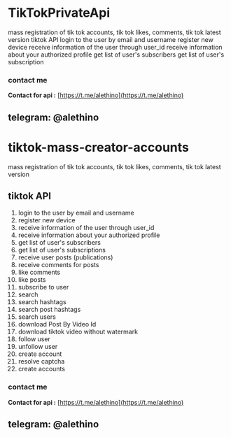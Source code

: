 # TikTokPrivateApi
mass registration of tik tok accounts, tik tok likes, comments, tik tok latest version  tiktok API  login to the user by email and username register new device receive information of the user through user_id receive information about your authorized profile get list of user's subscribers get list of user's subscription

### contact me

**Contact for api :** [https://t.me/alethino](https://t.me/alethino)
## telegram: @alethino


# tiktok-mass-creator-accounts
mass registration of tik tok accounts, tik tok likes, comments, tik tok latest version

## tiktok API
1. login to the user by email and username
2. register new device
3. receive information of the user through user_id
4. receive information about your authorized profile
5. get list of user's subscribers
6. get list of user's subscriptions
7. receive user posts (publications)
8. receive comments for posts
9. like comments
10. like posts
11. subscribe to user
12. search
13. search hashtags
14. search post hashtags
15. search users
16. download Post By Video Id
17. download tiktok video without watermark
18. follow user
19. unfollow user
20. create account
21. resolve captcha
22. create accounts


### contact me
**Contact for api :** [https://t.me/alethino](https://t.me/alethino)
## telegram: @alethino
